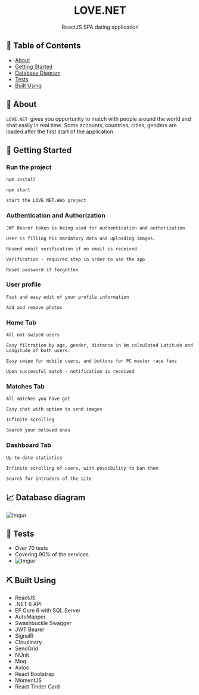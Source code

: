 

<h1 align="center">LOVE.NET</h1>
<p align="center"> ReactJS SPA dating application
    <br> 
</p>

## 📝 Table of Contents
- [About](#about)
- [Getting Started](#getting_started)
- [Database Diagram](#database_diagram)
- [Tests](#tests)
- [Built Using](#built_using)

## 🧐 About <a name = "about"></a>
`LOVE.NET `gives you opportunity to match with people around the world and chat easily in real time.
Some accounts, countries, cities, genders are loaded after the first start of the application.

## 🏁 Getting Started <a name = "getting_started"></a>

### Run the project

```
npm install
```
```
npm start
```
```
start the LOVE.NET.Web project
```

### Authentication and Authorization

```
JWT Bearer token is being used for authentication and authorization
```
```
User is filling his mandatory data and uploading images. 
```
```
Resend email verification if no email is received
```
```
Verification - required step in order to use the app
```
```
Reset password if forgotten
```


### User profile

```
Fast and easy edit of your profile information
```

```
Add and remove photos
```


### Home Tab

```
All not swiped users
```
 
```
Easy filtration by age, gender, distance in km calculated Latitude and Longitude of both users.
```
```
Easy swipe for mobile users, and buttons for PC master race fans
```
```
Upon successful match - notification is received
```

### Matches Tab

```
All matches you have got
```
 
```
Easy chat with option to send images
```
```
Infinite scrolling
```
```
Search your beloved ones
```

### Dashboard Tab
```
Up-to-date statistics
```
 
```
Infinite scrolling of users, with possibility to ban them
```
```
Search for intruders of the site
```

## 📈 Database diagram<a name = "database_diagram"></a>
![Imgur](https://i.imgur.com/Om9cTld.png)
## 🧪 Tests <a name = "tests"></a>
* Over 70 tests
* Covering 90% of the services.
* ![Imgur](https://i.imgur.com/XElPNID.png)

## ⛏️ Built Using <a name = "built_using"></a>
* ReactJS
* .NET 6 API
* EF Core 6 with SQL Server
* AutoMapper
*  Swashbuckle Swagger
* JWT Bearer
* SignalR
* Cloudinary
* SendGrid
* NUnit
* Moq
* Axios
* React Bootstrap
* MomentJS
* React Tinder Card

